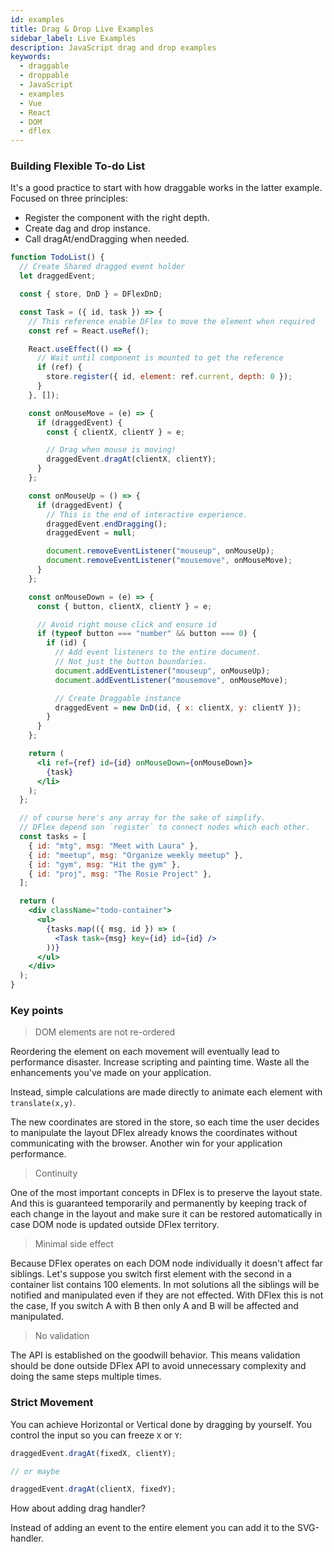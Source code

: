 ```yaml
---
id: examples
title: Drag & Drop Live Examples
sidebar_label: Live Examples
description: JavaScript drag and drop examples
keywords:
  - draggable
  - droppable
  - JavaScript
  - examples
  - Vue
  - React
  - DOM
  - dflex
---
```


### Building Flexible To-do List

It's a good practice to start with how draggable works in the latter example. Focused on three principles:

- Register the component with the right depth.
- Create dag and drop instance.
- Call dragAt/endDragging when needed.

```jsx live
function TodoList() {
  // Create Shared dragged event holder
  let draggedEvent;

  const { store, DnD } = DFlexDnD;

  const Task = ({ id, task }) => {
    // This reference enable DFlex to move the element when required
    const ref = React.useRef();

    React.useEffect(() => {
      // Wait until component is mounted to get the reference
      if (ref) {
        store.register({ id, element: ref.current, depth: 0 });
      }
    }, []);

    const onMouseMove = (e) => {
      if (draggedEvent) {
        const { clientX, clientY } = e;

        // Drag when mouse is moving!
        draggedEvent.dragAt(clientX, clientY);
      }
    };

    const onMouseUp = () => {
      if (draggedEvent) {
        // This is the end of interactive experience.
        draggedEvent.endDragging();
        draggedEvent = null;

        document.removeEventListener("mouseup", onMouseUp);
        document.removeEventListener("mousemove", onMouseMove);
      }
    };

    const onMouseDown = (e) => {
      const { button, clientX, clientY } = e;

      // Avoid right mouse click and ensure id
      if (typeof button === "number" && button === 0) {
        if (id) {
          // Add event listeners to the entire document.
          // Not just the button boundaries.
          document.addEventListener("mouseup", onMouseUp);
          document.addEventListener("mousemove", onMouseMove);

          // Create Draggable instance
          draggedEvent = new DnD(id, { x: clientX, y: clientY });
        }
      }
    };

    return (
      <li ref={ref} id={id} onMouseDown={onMouseDown}>
        {task}
      </li>
    );
  };

  // of course here's any array for the sake of simplify.
  // DFlex depend son `register` to connect nodes which each other.
  const tasks = [
    { id: "mtg", msg: "Meet with Laura" },
    { id: "meetup", msg: "Organize weekly meetup" },
    { id: "gym", msg: "Hit the gym" },
    { id: "proj", msg: "The Rosie Project" },
  ];

  return (
    <div className="todo-container">
      <ul>
        {tasks.map(({ msg, id }) => (
          <Task task={msg} key={id} id={id} />
        ))}
      </ul>
    </div>
  );
}
```

### Key points

> DOM elements are not re-ordered

Reordering the element on each movement will eventually lead to performance disaster. Increase scripting and painting time. Waste all the enhancements you've made on your application.

Instead, simple calculations are made directly to animate each element with `translate(x,y)`.

The new coordinates are stored in the store, so each time the user decides to manipulate the layout DFlex already knows the coordinates without communicating with the browser. Another win for your application performance.

> Continuity

One of the most important concepts in DFlex is to preserve the layout state.
And this is guaranteed temporarily and permanently by keeping track of each
change in the layout and make sure it can be restored automatically in case DOM
node is updated outside DFlex territory.

> Minimal side effect

Because DFlex operates on each DOM node individually it doesn't affect far siblings. Let's suppose you switch first element with the second in a container list contains 100 elements. In mot solutions all the siblings will be notified and manipulated even if they are not effected. With DFlex this is not the case, If you switch A with B then only A and B will be affected and manipulated.

> No validation

The API is established on the goodwill behavior. This means validation should be done outside DFlex API to avoid unnecessary complexity and doing the same steps multiple times.

### Strict Movement

You can achieve Horizontal or Vertical done by dragging by yourself. You control the input so you can freeze `X` or `Y`:

```jsx
draggedEvent.dragAt(fixedX, clientY);

// or maybe

draggedEvent.dragAt(clientX, fixedY);
```

How about adding drag handler?

Instead of adding an event to the entire element you can add it to the SVG-handler.
